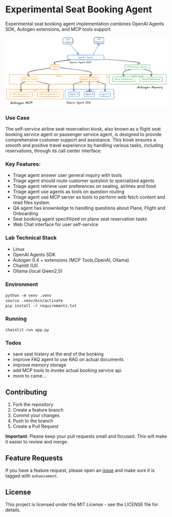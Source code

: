 # Experimental Seat Booking Agent
Experimental seat booking agent implementation combines OpenAI Agents SDK, Autogen extensions, and MCP tools support.

![seat-booking-workflow-graph](agentic-system-diagram.png?raw=true "seat-booking-agent-workflow")

### Use Case
The self-service airline seat reservation kiosk, also known as a flight seat booking service agent or passenger service agent, is designed to provide comprehensive customer support and assistance. This kiosk ensures a smooth and positive travel experience by handling various tasks, including reservations, through its call center interface.

### Key Features: 
- Triage agent answer user general inquiry with tools 
- Triage agent should route customer question to specialized agents
- Triage agent retrieve user preferences on seating, airlines and food   
- Triage agent use agents as tools on question routing  
- Triage agent use MCP server as tools to perform web fetch content and read files system   
- QA agent has knownledge to handling questions about Plane, Flight and Onboarding 
- Seat booking agent specifilized on plane seat reservation tasks
- Web Chat interface for user self-service

### Lab Technical Stack
- Linux 
- OpenAI Agents SDK
- Autogen 0.4 + extensions (MCP Tools,OpenAI, Ollama)
- Chainlit (UI)
- Ollama (local Qwen2,5)

### Environment 
```
python -m venv .venv
source .venv/bin/activate
pip install -r requirements.txt
```
### Running
```
chainlit run app.py
```

### Todos
- save seat history at the end of the booking
- improve FAQ agent to use RAG on actual documents
- improve memory storage
- add MCP tools to invoke actual booking service api 
- more to came...

## Contributing

1. Fork the repository
2. Create a feature branch
3. Commit your changes
4. Push to the branch
5. Create a Pull Request

**Important**: Please keep your pull requests small and focused.  This will make it easier to review and merge.

## Feature Requests
If you have a feature request, please open an [issue](https://github.com/minyang-chen/seat-booking-agent/issues) and make sure it is tagged with `enhancement`.

## License
This project is licensed under the MIT License - see the LICENSE file for details.

